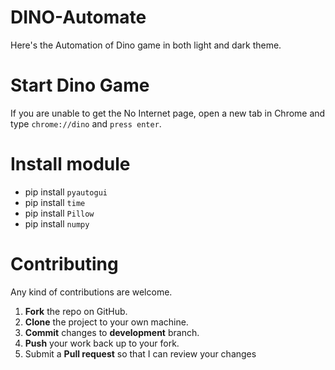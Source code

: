 # DINO-Automate
Here's the Automation of Dino game in both light and dark theme.

# Start Dino Game 
  If you are unable to get the No Internet page, open a new tab in Chrome and type `chrome://dino` and `press enter`.
  
# Install module 

-  pip install `pyautogui`
-  pip install `time`
-  pip install `Pillow`
-  pip install `numpy`


Contributing
==========
Any kind of contributions are welcome.
1. **Fork** the repo on GitHub.
2. **Clone** the project to your own machine.
3. **Commit** changes to **development** branch.
4. **Push** your work back up to your fork.
5. Submit a **Pull request** so that I can review your changes
